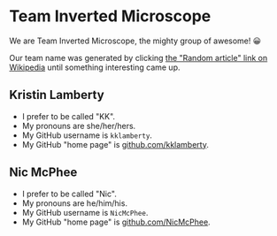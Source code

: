 # Team Inverted Microscope

We are Team Inverted Microscope, the mighty group of awesome! :grinning:

Our team name was generated by clicking [the "Random article" link on
Wikipedia](https://en.wikipedia.org/wiki/Special:Random)
until something interesting came up.

## Kristin Lamberty

* I prefer to be called "KK".
* My pronouns are she/her/hers.
* My GitHub username is `kklamberty`.
* My GitHub "home page" is [github.com/kklamberty](https://github.com/kklamberty/).

## Nic McPhee

* I prefer to be called "Nic".
* My pronouns are he/him/his.
* My GitHub username is `NicMcPhee`.
* My GitHub "home page" is [github.com/NicMcPhee](https://github.com/NicMcPhee/).
